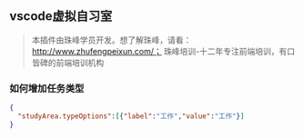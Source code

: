 ## vscode虚拟自习室

> 本插件由珠峰学员开发。想了解珠峰，请看：http://www.zhufengpeixun.com/；
> 珠峰培训-十二年专注前端培训，有口皆碑的前端培训机构


### 如何增加任务类型

```json
{
  "studyArea.typeOptions":[{"label":"工作","value":"工作"}]
}
```